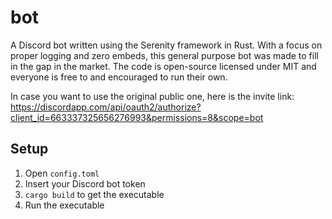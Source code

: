 # bot

A Discord bot written using the Serenity framework in Rust. With a focus on proper logging and zero embeds, this general purpose bot was made to fill in the gap in the market. The code is open-source licensed under MIT and everyone is free to and encouraged to run their own.

In case you want to use the original public one, here is the invite link: https://discordapp.com/api/oauth2/authorize?client_id=663337325656276993&permissions=8&scope=bot

## Setup
1. Open `config.toml`
2. Insert your Discord bot token
3. `cargo build` to get the executable
4. Run the executable
